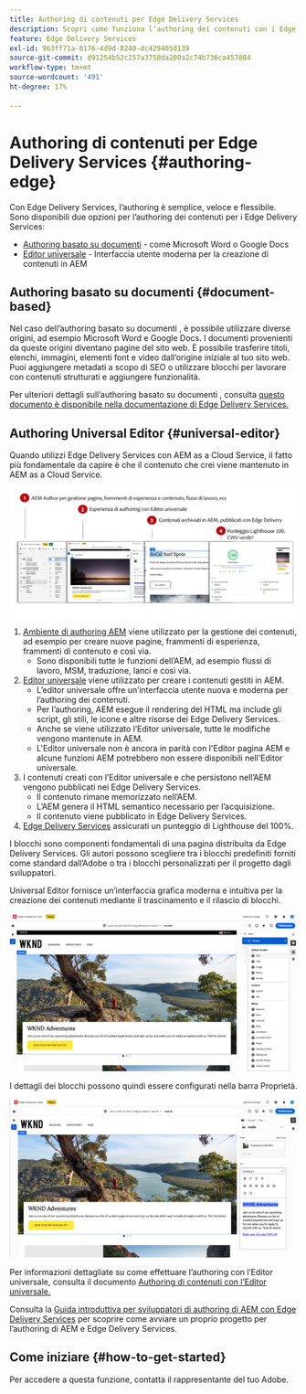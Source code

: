 ```yaml
---
title: Authoring di contenuti per Edge Delivery Services
description: Scopri come funziona l’authoring dei contenuti con i Edge Delivery Services e come creare contenuti AEM con i Edge Delivery Services.
feature: Edge Delivery Services
exl-id: 963ff71a-8176-4d9d-8240-dc429405d139
source-git-commit: d91254b52c257a3758da200a2c74b736ca457884
workflow-type: tm+mt
source-wordcount: '491'
ht-degree: 17%

---
```


# Authoring di contenuti per Edge Delivery Services {#authoring-edge}

Con Edge Delivery Services, l’authoring è semplice, veloce e flessibile. Sono disponibili due opzioni per l’authoring dei contenuti per i Edge Delivery Services:

* [Authoring basato su documenti](#document-based) - come Microsoft Word o Google Docs
* [Editor universale](#universal-editor) - Interfaccia utente moderna per la creazione di contenuti in AEM

## Authoring basato su documenti  {#document-based}

Nel caso dell’authoring basato su documenti , è possibile utilizzare diverse origini, ad esempio Microsoft Word e Google Docs. I documenti provenienti da queste origini diventano pagine del sito web. È possibile trasferire titoli, elenchi, immagini, elementi font e video dall’origine iniziale al tuo sito web. Puoi aggiungere metadati a scopo di SEO o utilizzare blocchi per lavorare con contenuti strutturati e aggiungere funzionalità.

Per ulteriori dettagli sull’authoring basato su documenti , consulta [questo documento è disponibile nella documentazione di Edge Delivery Services.](/help/edge/docs/authoring.md)

## Authoring Universal Editor {#universal-editor}

Quando utilizzi Edge Delivery Services con AEM as a Cloud Service, il fatto più fondamentale da capire è che il contenuto che crei viene mantenuto in AEM as a Cloud Service.

![Come funziona l’authoring AEM con i Edge Delivery Services](assets/how-aem-edge-works.png)

1. [Ambiente di authoring AEM](/help/sites-cloud/authoring/quick-start.md) viene utilizzato per la gestione dei contenuti, ad esempio per creare nuove pagine, frammenti di esperienza, frammenti di contenuto e così via.
   * Sono disponibili tutte le funzioni dell’AEM, ad esempio flussi di lavoro, MSM, traduzione, lanci e così via.
1. [Editor universale](/help/sites-cloud/authoring/universal-editor/authoring.md) viene utilizzato per creare i contenuti gestiti in AEM.
   * L’editor universale offre un’interfaccia utente nuova e moderna per l’authoring dei contenuti.
   * Per l’authoring, AEM esegue il rendering del HTML ma include gli script, gli stili, le icone e altre risorse dei Edge Delivery Services.
   * Anche se viene utilizzato l’Editor universale, tutte le modifiche vengono mantenute in AEM.
   * L&#39;Editor universale non è ancora in parità con l&#39;Editor pagina AEM e alcune funzioni AEM potrebbero non essere disponibili nell&#39;Editor universale.
1. I contenuti creati con l’Editor universale e che persistono nell’AEM vengono pubblicati nei Edge Delivery Services.
   * Il contenuto rimane memorizzato nell’AEM.
   * L’AEM genera il HTML semantico necessario per l’acquisizione.
   * Il contenuto viene pubblicato in Edge Delivery Services.
1. [Edge Delivery Services](/help/edge/developer/keeping-it-100.md) assicurati un punteggio di Lighthouse del 100%.

I blocchi sono componenti fondamentali di una pagina distribuita da Edge Delivery Services. Gli autori possono scegliere tra i blocchi predefiniti forniti come standard dall’Adobe o tra i blocchi personalizzati per il progetto dagli sviluppatori.

Universal Editor fornisce un’interfaccia grafica moderna e intuitiva per la creazione dei contenuti mediante il trascinamento e il rilascio di blocchi.

![Trascinamento di blocchi nell’editor universale](assets/blocks.png)

I dettagli dei blocchi possono quindi essere configurati nella barra Proprietà.

![Configurazione delle proprietà del blocco](assets/block-properties.png)

Per informazioni dettagliate su come effettuare l’authoring con l’Editor universale, consulta il documento [Authoring di contenuti con l’Editor universale.](/help/sites-cloud/authoring/universal-editor/authoring.md)

Consulta la [Guida introduttiva per sviluppatori di authoring di AEM con Edge Delivery Services](/help/edge/edge-dev-getting-started.md) per scoprire come avviare un proprio progetto per l’authoring di AEM e Edge Delivery Services.

## Come iniziare {#how-to-get-started}

Per accedere a questa funzione, contatta il rappresentante del tuo Adobe.
